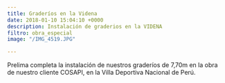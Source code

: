 ```yaml
---
title: Graderíos en la Videna
date: 2018-01-10 15:04:10 +0000
description: Instalación de graderios en la VIDENA
filtro: obra_especial
image: "/IMG_4519.JPG"

---
```

Prelima completa la instalación de nuestros graderíos de 7,70m en la obra de nuestro cliente COSAPI, en la Villa Deportiva Nacional de Perú.
